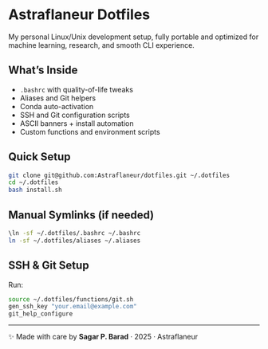 # Astraflaneur Dotfiles

My personal Linux/Unix development setup, fully portable and optimized for machine learning, research, and smooth CLI experience.

## What’s Inside

- `.bashrc` with quality-of-life tweaks
- Aliases and Git helpers
- Conda auto-activation
- SSH and Git configuration scripts
- ASCII banners + install automation
- Custom functions and environment scripts

## Quick Setup

```bash
git clone git@github.com:Astraflaneur/dotfiles.git ~/.dotfiles
cd ~/.dotfiles
bash install.sh
```

## Manual Symlinks (if needed)

```bash
\ln -sf ~/.dotfiles/.bashrc ~/.bashrc
ln -sf ~/.dotfiles/aliases ~/.aliases
```

## SSH & Git Setup
Run:

```bash
source ~/.dotfiles/functions/git.sh
gen_ssh_key "your.email@example.com"
git_help_configure
```

---

✨ Made with care by **Sagar P. Barad** · 2025 · Astraflaneur 
